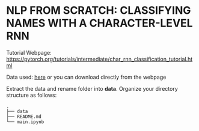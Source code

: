 # NLP FROM SCRATCH: CLASSIFYING NAMES WITH A CHARACTER-LEVEL RNN

Tutorial Webpage:
https://pytorch.org/tutorials/intermediate/char_rnn_classification_tutorial.html

Data used: [here](https://drive.google.com/open?id=1Us_Gzm71dFDD1o-w9QG_0Jrb8bET0A7f)
or you can download directly from the webpage

Extract the data and rename folder into **data**.
Organize your directory structure as follows:
```
.
├── data
├── README.md
└── main.ipynb
```